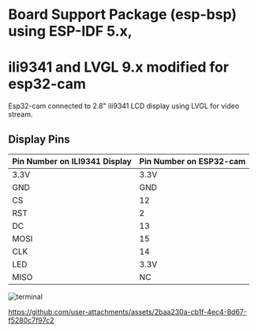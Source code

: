 
# Board Support Package (esp-bsp) using ESP-IDF 5.x,
# ili9341 and LVGL 9.x modified for esp32-cam

Esp32-cam connected to 2.8" ili9341 LCD display using LVGL for video stream.

 ## Display Pins
 
| Pin Number on ILI9341 Display  | Pin Number on ESP32-cam |
| ----------- | ----------- |
| 3.3V     | 3.3V       |
| GND      | GND   |
| CS| 12  |
| RST | 2   |
| DC | 13  |
| MOSI | 15 |
| CLK | 14  |
| LED | 3.3V |
| MISO | NC  |

![terminal](https://github.com/user-attachments/assets/7b17a434-453d-41e2-ad47-601f8f8c8a1a)



https://github.com/user-attachments/assets/2baa230a-cb1f-4ec4-8d67-f5280c7f97c2

